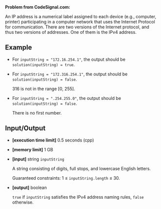 **Problem from CodeSignal.com:**

An IP address is a numerical label assigned to each device (e.g., computer, printer) participating in a computer network that uses the Internet Protocol for communication. There are two versions of the Internet protocol, and thus two versions of addresses. One of them is the IPv4 address.

## Example

- For `inputString = "172.16.254.1"`, the output should be `solution(inputString) = true`.

- For `inputString = "172.316.254.1"`, the output should be `solution(inputString) = false`.

  316 is not in the range [0, 255].

- For `inputString = ".254.255.0"`, the output should be `solution(inputString) = false`.

  There is no first number.

## Input/Output

- **[execution time limit]** 0.5 seconds (cpp)
- **[memory limit]** 1 GB
- **[input]** string `inputString`

  A string consisting of digits, full stops, and lowercase English letters.

  Guaranteed constraints:
  1 ≤ `inputString.length` ≤ 30.

- **[output]** boolean

  `true` if `inputString` satisfies the IPv4 address naming rules, `false` otherwise.
